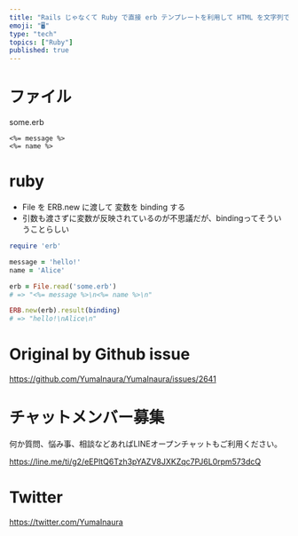 ```yaml
---
title: "Rails じゃなくて Ruby で直接 erb テンプレートを利用して HTML を文字列で得る一番簡単な例 ( #ruby )"
emoji: "🖥"
type: "tech"
topics: ["Ruby"]
published: true
---
```


# ファイル

some.erb

```
<%= message %>
<%= name %>

```

# ruby

- File を ERB.new に渡して 変数を binding する
- 引数も渡さずに変数が反映されているのが不思議だが、bindingってそういうことらしい

```rb
require 'erb'

message = 'hello!'
name = 'Alice'

erb = File.read('some.erb')
# => "<%= message %>\n<%= name %>\n"

ERB.new(erb).result(binding)
# => "hello!\nAlice\n"
```

# Original by Github issue

https://github.com/YumaInaura/YumaInaura/issues/2641








<!-- Update From Qiita API -->

# チャットメンバー募集


何か質問、悩み事、相談などあればLINEオープンチャットもご利用ください。

https://line.me/ti/g2/eEPltQ6Tzh3pYAZV8JXKZqc7PJ6L0rpm573dcQ





# Twitter


https://twitter.com/YumaInaura


<!-- Update From Qiita API -->


